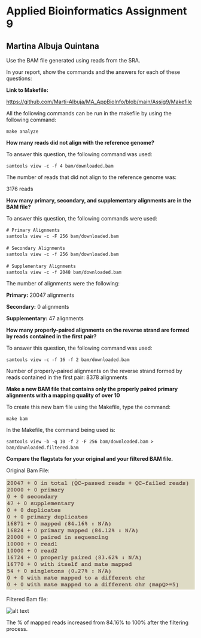 # Applied Bioinformatics Assignment 9
## Martina Albuja Quintana

Use the BAM file generated using reads from the SRA.

In your report, show the commands and the answers for each of these questions:

**Link to Makefile:** 

https://github.com/Marti-Albuja/MA_AppBioInfo/blob/main/Assig9/Makefile

All the following commands can be run in the makefile by using the following command:

    make analyze

**How many reads did not align with the reference genome?**

To answer this question, the following command was used:

    samtools view -c -f 4 bam/downloaded.bam

The number of reads that did not align to the reference genome was:

3176 reads

**How many primary, secondary, and supplementary alignments are in the BAM file?**

To answer this question, the following commands were used:

    # Primary Alignments
    samtools view -c -F 256 bam/downloaded.bam

    # Secondary Alignments
    samtools view -c -f 256 bam/downloaded.bam

    # Supplementary Alignments
    samtools view -c -f 2048 bam/downloaded.bam

The number of alignments were the following:

**Primary:** 20047 alignments 

**Secondary:** 0 alignments 

**Supplementary:** 47 alignments 

**How many properly-paired alignments on the reverse strand are formed by reads contained in the first pair?**

To answer this question, the following command was used:

    samtools view -c -f 16 -f 2 bam/downloaded.bam

Number of properly-paired alignments on the reverse strand formed by reads contained in the first pair: 8378 alignments 


**Make a new BAM file that contains only the properly paired primary alignments with a mapping quality of over 10**

To create this new bam file using the Makefile, type the command:

    make bam

In the Makefile, the command being used is:

    samtools view -b -q 10 -f 2 -F 256 bam/downloaded.bam > bam/downloaded.filtered.bam

**Compare the flagstats for your original and your filtered BAM file.**

Original Bam File:

![alt text](https://github.com/Marti-Albuja/MA_AppBioInfo/blob/main/Assig9/Images/Image1.png)

Filtered Bam file:

![alt text](image-1.png)

The % of mapped reads increased from 84.16% to 100% after the filtering process.
